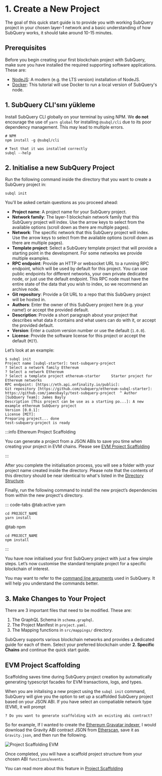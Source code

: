 # 1. Create a New Project

The goal of this quick start guide is to provide you with working SubQuery project in your chosen layer-1 network and a basic understanding of how SubQuery works, it should take around 10-15 minutes.

## Prerequisites

Before you begin creating your first blockchain project with SubQuery, make sure you have installed the required supporting software applications. These are:

- [NodeJS](https://nodejs.org/en/): A modern (e.g. the LTS version) installation of NodeJS.
- [Docker](https://docker.com/): This tutorial will use Docker to run a local version of SubQuery's node.

## 1. SubQuery CLI'sını yükleme

Install SubQuery CLI globally on your terminal by using NPM. We **do not** encourage the use of `yarn global` for installing `@subql/cli` due to its poor dependency management. This may lead to multiple errors.

```shell
# NPM
npm install -g @subql/cli

# Test that it was installed correctly
subql --help
```

## 2. Initialise a new SubQuery Project

Run the following command inside the directory that you want to create a SubQuery project in:

```shell
subql init
```

You'll be asked certain questions as you proceed ahead:

- **Project name**: A project name for your SubQuery project.
- **Network family**: The layer-1 blockchain network family that this SubQuery project will index. Use the arrow keys to select from the available options (scroll down as there are multiple pages).
- **Network**: The specific network that this SubQuery project will index. Use the arrow keys to select from the available options (scroll down as there are multiple pages).
- **Template project**: Select a SubQuery template project that will provide a starting point in the development. For some networks we provide multiple examples.
- **RPC endpoint**: Provide an HTTP or websocket URL to a running RPC endpoint, which will be used by default for this project. You can use public endpoints for different networks, your own private dedicated node, or just use the default endpoint. This RPC node must have the entire state of the data that you wish to index, so we recommend an archive node.
- **Git repository**: Provide a Git URL to a repo that this SubQuery project will be hosted in.
- **Authors**: Enter the owner of this SubQuery project here (e.g. your name!) or accept the provided default.
- **Description**: Provide a short paragraph about your project that describes what data it contains and what users can do with it, or accept the provided default.
- **Version**: Enter a custom version number or use the default (`1.0.0`).
- **License**: Provide the software license for this project or accept the default (`MIT`).

Let’s look at an example:

```shell
$ subql init
Project name [subql-starter]: test-subquery-project
? Select a network family Ethereum
? Select a network Ethereum
? Select a template project ethereum-starter     Starter project for Ethereum networks
RPC endpoint: [https://eth.api.onfinality.io/public]:
Git repository [https://github.com/subquery/ethereum-subql-starter]: https://github.com/jamesbayly/test-subquery-project  ^ Author [SubQuery Team]: James Bayly
Description [This project can be use as a starting po...]: A new example ethereum SubQuery project
Version [0.0.1]:
License [MIT]:
Preparing project... done
test-subquery-project is ready
```

:::info Ethereum Project Scaffolding

You can generate a project from a JSON ABIs to save you time when creating your project in EVM chains. Please see [EVM Project Scaffolding](#evm-project-scaffolding)

:::

After you complete the initialisation process, you will see a folder with your project name created inside the directory. Please note that the contents of this directory should be near identical to what's listed in the [Directory Structure](../build/introduction.md#directory-structure).

Finally, run the following command to install the new project’s dependencies from within the new project's directory.

::: code-tabs @tab:active yarn

```shell
cd PROJECT_NAME
yarn install
```

@tab npm

```shell
cd PROJECT_NAME
npm install
```

:::

You have now initialised your first SubQuery project with just a few simple steps. Let’s now customise the standard template project for a specific blockchain of interest.

You may want to refer to the [command line arguments](../run_publish/references.md) used in SubQuery. It will help you understand the commands better.

## 3. Make Changes to Your Project

There are 3 important files that need to be modified. These are:

1. The GraphQL Schema in `schema.graphql`.
2. The Project Manifest in `project.yaml`.
3. The Mapping functions in `src/mappings/` directory.

SubQuery supports various blockchain networks and provides a dedicated guide for each of them. Select your preferred blockchain under **2. Specific Chains** and continue the quick start guide.

## EVM Project Scaffolding

Scaffolding saves time during SubQuery project creation by automatically generating typescript facades for EVM transactions, logs, and types.

When you are initalising a new project using the `subql init` command, SubQuery will give you the option to set up a scaffolded SubQuery project based on your JSON ABI. If you have select an compatiable network type (EVM), it will prompt

```shell
? Do you want to generate scaffolding with an existing abi contract?
```

So for example, If I wanted to create the [Ethereum Gravatar indexer](./quickstart_chains/ethereum-gravatar.md), I would download the Gravity ABI contract JSON from [Etherscan](https://etherscan.io/address/0x2e645469f354bb4f5c8a05b3b30a929361cf77ec#code), save it as `Gravity.json`, and then run the following.

![Project Scaffolding EVM](/assets/img/project-scaffold-evm.png)

Once completed, you will have a scaffold project structure from your chosen ABI `functions`/`events`.

You can read more about this feature in [Project Scaffolding](../build/introduction.md#evm-project-scaffolding)
